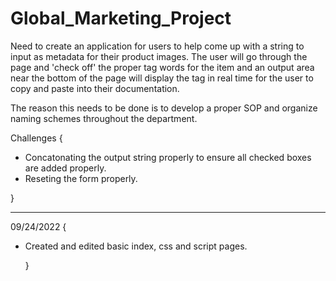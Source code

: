 # Global_Marketing_Project

Need to create an application for users to help come up with a string to input as metadata for their product images. The user will go through the page and 'check off' the proper tag words for the item and an output area near the bottom of the page will display the tag in real time for the user to copy and paste into their documentation.

The reason this needs to be done is to develop a proper SOP and organize naming schemes throughout the department.

Challenges {

- Concatonating the output string properly to ensure all checked boxes are added properly.
- Reseting the form properly.

}

---

09/24/2022 {

- Created and edited basic index, css and script pages.

  }
